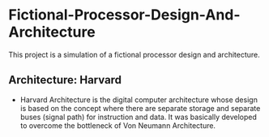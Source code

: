 # Fictional-Processor-Design-And-Architecture
This project is a simulation of a fictional processor design and architecture.

## Architecture: Harvard
- Harvard Architecture is the digital computer architecture whose design is based on the concept
where there are separate storage and separate buses (signal path) for instruction and
data. It was basically developed to overcome the bottleneck of Von Neumann Architecture.
